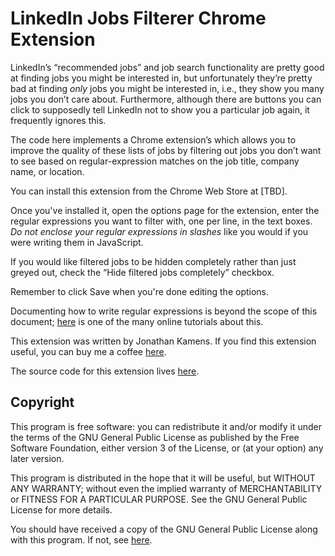 # LinkedIn Jobs Filterer Chrome Extension

LinkedIn’s “recommended jobs” and job search functionality are pretty
good at finding jobs you might be interested in, but unfortunately
they’re pretty bad at finding *only* jobs you might be interested in,
i.e., they show you many jobs you don’t care about. Furthermore,
although there are buttons you can click to supposedly tell LinkedIn
not to show you a particular job again, it frequently ignores this.

The code here implements a Chrome extension’s which allows you to
improve the quality of these lists of jobs by filtering out jobs you
don’t want to see based on regular-expression matches on the job
title, company name, or location.

You can install this extension from the Chrome Web Store at [TBD].

Once you've installed it, open the options page for the extension,
enter the regular expressions you want to filter with, one per line,
in the text boxes. *Do not enclose your regular expressions in
slashes* like you would if you were writing them in JavaScript.

If you would like filtered jobs to be hidden completely rather than
just greyed out, check the “Hide filtered jobs completely” checkbox.

Remember to click Save when you're done editing the options.

Documenting how to write regular expressions is beyond the scope of
this document; [here][1] is one of the many online tutorials about
this.

This extension was written by Jonathan Kamens. If you find this
extension useful, you can buy me a coffee [here][2].

The source code for this extension lives [here][3].

## Copyright

This program is free software: you can redistribute it and/or modify
it under the terms of the GNU General Public License as published by
the Free Software Foundation, either version 3 of the License, or (at
your option) any later version.

This program is distributed in the hope that it will be useful, but
WITHOUT ANY WARRANTY; without even the implied warranty of
MERCHANTABILITY or FITNESS FOR A PARTICULAR PURPOSE. See the GNU
General Public License for more details.

You should have received a copy of the GNU General Public License
along with this program. If not, see [here][4].

[1]: https://developer.mozilla.org/docs/Web/JavaScript/Guide/Regular_Expressions
[2]: https://blog.kamens.us/support-my-blog
[3]: https://github.com/jikamens/linkedin-job-filterer
[4]: https://www.gnu.org/licenses/
